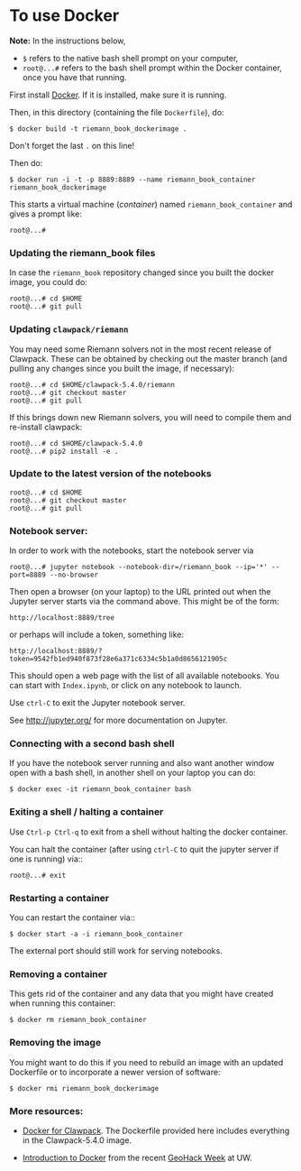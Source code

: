 
# To use Docker

**Note:** In the instructions below, 
 - `$` refers to the native bash shell prompt on your computer, 
 - `root@...#` refers to the bash shell prompt within the Docker container, once you have that running.

First install [Docker](https://www.docker.com/).  If it is installed, make sure it is running.

Then, in this directory (containing the file `Dockerfile`), do:

    $ docker build -t riemann_book_dockerimage .

Don't forget the last `.` on this line!

Then do:

    $ docker run -i -t -p 8889:8889 --name riemann_book_container riemann_book_dockerimage

This starts a virtual machine (*container*) named `riemann_book_container` and gives a prompt like: 

    root@...# 

### Updating the riemann_book files

In case the `riemann_book` repository changed since you built the docker image, you could do:

    root@...# cd $HOME
    root@...# git pull
    
### Updating `clawpack/riemann`

You may need some Riemann solvers not in the most recent release of Clawpack.  These can be obtained by checking out the master branch (and pulling any changes since you built the image, if necessary):

    root@...# cd $HOME/clawpack-5.4.0/riemann
    root@...# git checkout master
    root@...# git pull

If this brings down new Riemann solvers, you will need to compile them and re-install clawpack:

    root@...# cd $HOME/clawpack-5.4.0
    root@...# pip2 install -e .
    
### Update to the latest version of the notebooks

    root@...# cd $HOME
    root@...# git checkout master
    root@...# git pull
    
### Notebook server:

In order to work with the notebooks, start the notebook server via

    root@...# jupyter notebook --notebook-dir=/riemann_book --ip='*' --port=8889 --no-browser

Then open a browser (on your laptop) to the URL printed out when the Jupyter server starts via the command above.  This might be of the form:

    http://localhost:8889/tree
    
or perhaps will include a token, something like:

    http://localhost:8889/?token=9542fb1ed940f873f28e6a371c6334c5b1a0d8656121905c
    
This should open a web page with the list of all available notebooks.  You can start with `Index.ipynb`, or click on any notebook to launch.

Use `ctrl-C` to exit the Jupyter notebook server. 

See http://jupyter.org/ for more documentation on Jupyter.

### Connecting with a second bash shell

If you have the notebook server running and also want another window open with a bash shell, in another shell on your laptop you can do:

    $ docker exec -it riemann_book_container bash
    
### Exiting a shell / halting a container

Use `Ctrl-p Ctrl-q` to exit from a shell without halting the docker container.

You can halt the container (after using `ctrl-C` to quit the jupyter server if
one is running) via::

    root@...# exit

### Restarting a container

You can restart the container via::

    $ docker start -a -i riemann_book_container

The external port should still work for serving notebooks.

### Removing a container

This gets rid of the container and any data that you might have created when running this container:

    $ docker rm riemann_book_container
    
### Removing the image

You might want to do this if you need to rebuild an image with an updated Dockerfile or to incorporate a newer version of software:

    $ docker rmi riemann_book_dockerimage
    
### More resources:

 - [Docker for Clawpack](http://www.clawpack.org/docker_image.html#docker-image).  The Dockerfile provided here includes everything in the Clawpack-5.4.0 image.
 
 - [Introduction to Docker](https://geohackweek.github.io/Introductory/01-docker-tutorial/) from 
   the recent [GeoHack Week](https://geohackweek.github.io) at UW.
